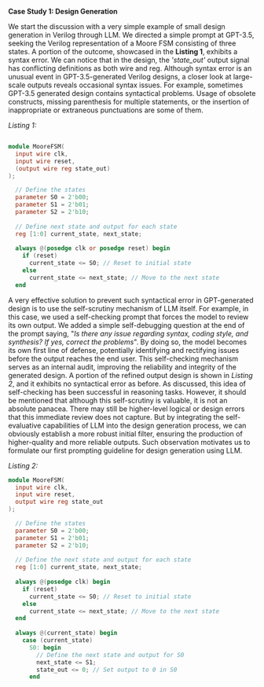 **Case Study 1: Design Generation**

We start the discussion with a very simple example of small design generation in Verilog through LLM. We directed a simple prompt at GPT-3.5, seeking the Verilog representation of a Moore FSM consisting of three states. A portion of the outcome, showcased in the **Listing 1**, exhibits a syntax error. We can notice that in the design, the *'state_out'* output signal has conflicting definitions as both wire and reg. Although syntax error is an unusual event in GPT-3.5-generated Verilog designs, a closer look at large-scale outputs reveals occasional syntax issues. For example, sometimes GPT-3.5 generated design contains syntactical problems. Usage of obsolete constructs, missing parenthesis for multiple statements, or the insertion of inappropriate or extraneous punctuations are some of them.

*Listing 1:*
```verilog

module MooreFSM(
  input wire clk,
  input wire reset,
  (output wire reg state_out)
);

  // Define the states
  parameter S0 = 2'b00;
  parameter S1 = 2'b01;
  parameter S2 = 2'b10;
  
  // Define next state and output for each state
  reg [1:0] current_state, next_state;
  
  always @(posedge clk or posedge reset) begin
    if (reset)
      current_state <= S0; // Reset to initial state
    else
      current_state <= next_state; // Move to the next state
  end
```



A very effective solution to prevent such syntactical error in GPT-generated design is to use the self-scrutiny mechanism of LLM itself. For example, in this case, we used a self-checking prompt that forces the model to review its own output. We added a simple self-debugging question at the end of the prompt saying, "*Is there any issue regarding syntax, coding style, and synthesis? If yes, correct the problems*". By doing so, the model becomes its own first line of defense, potentially identifying and rectifying issues before the output reaches the end user. This self-checking mechanism serves as an internal audit, improving the reliability and integrity of the generated design. A portion of the refined output design is shown in *Listing 2*, and it exhibits no syntactical error as before. As discussed, this idea of self-checking has been successful in reasoning tasks. However, it should be mentioned that although this self-scrutiny is valuable, it is not an absolute panacea. There may still be higher-level logical or design errors that this immediate review does not capture. But by integrating the self-evaluative capabilities of LLM into the design generation process, we can obviously establish a more robust initial filter, ensuring the production of higher-quality and more reliable outputs. Such observation motivates us to formulate our first prompting guideline for design generation using LLM.

*Listing 2:*
```verilog
module MooreFSM(
  input wire clk,
  input wire reset,
  output wire reg state_out
);

  // Define the states
  parameter S0 = 2'b00;
  parameter S1 = 2'b01;
  parameter S2 = 2'b10;
  
  // Define the next state and output for each state
  reg [1:0] current_state, next_state;
  
  always @(posedge clk) begin
    if (reset)
      current_state <= S0; // Reset to initial state
    else
      current_state <= next_state; // Move to the next state
  end
  
  always @(current_state) begin
    case (current_state)
      S0: begin
        // Define the next state and output for S0
        next_state <= S1;
        state_out <= 0; // Set output to 0 in S0
      end
``` 
